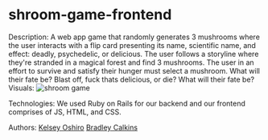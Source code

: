 # shroom-game-frontend

Description:
A web app game that randomly generates 3 mushrooms where the user interacts with a flip card presenting its name, scientific name, and effect: deadly, psychedelic, or delicious.
The user follows a storyline where they're stranded in a magical forest and find 3 mushrooms. The user in an effort to survive and satisfy their hunger must select a mushroom. What will their fate be? Blast off, fuck thats delicious, or die? What will their fate be?
Visuals:
![shroom game](fungi_roulette.jpg)


Technologies:
We used Ruby on Rails for our backend and our frontend comprises of JS, HTML, and CSS.

Authors:
<a href="https://github.com/kelseymosh"> Kelsey Oshiro</a>
<a href="https://github.com/bmcalkins">Bradley Calkins</a>

